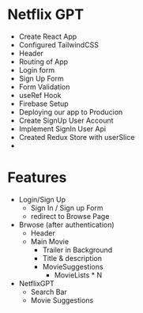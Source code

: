 # Netflix GPT

- Create React App
- Configured TailwindCSS
- Header
- Routing of App
- Login form
- Sign Up Form
- Form Validation
- useRef Hook
- Firebase Setup
- Deploying our app to Producion
- Create SignUp User Account
- Implement SignIn User Api
- Created Redux Store with userSlice
-

# Features
- Login/Sign Up
    - Sign In / Sign up Form
    - redirect to Browse Page
- Brwose (after authentication)
    - Header
    - Main Movie
         - Trailer in Background
         - Title & description
         - MovieSuggestions
             - MovieLists * N
- NetflixGPT
    - Search Bar
    - Movie Suggestions